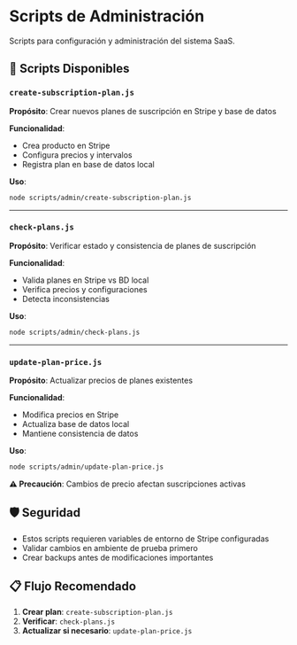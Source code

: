 # Scripts de Administración

Scripts para configuración y administración del sistema SaaS.

## 📝 Scripts Disponibles

### `create-subscription-plan.js`

**Propósito**: Crear nuevos planes de suscripción en Stripe y base de datos

**Funcionalidad**:

- Crea producto en Stripe
- Configura precios y intervalos
- Registra plan en base de datos local

**Uso**:

```bash
node scripts/admin/create-subscription-plan.js
```

---

### `check-plans.js`

**Propósito**: Verificar estado y consistencia de planes de suscripción

**Funcionalidad**:

- Valida planes en Stripe vs BD local
- Verifica precios y configuraciones
- Detecta inconsistencias

**Uso**:

```bash
node scripts/admin/check-plans.js
```

---

### `update-plan-price.js`

**Propósito**: Actualizar precios de planes existentes

**Funcionalidad**:

- Modifica precios en Stripe
- Actualiza base de datos local
- Mantiene consistencia de datos

**Uso**:

```bash
node scripts/admin/update-plan-price.js
```

**⚠️ Precaución**: Cambios de precio afectan suscripciones activas

## 🛡️ Seguridad

- Estos scripts requieren variables de entorno de Stripe configuradas
- Validar cambios en ambiente de prueba primero
- Crear backups antes de modificaciones importantes

## 📋 Flujo Recomendado

1. **Crear plan**: `create-subscription-plan.js`
2. **Verificar**: `check-plans.js`
3. **Actualizar si necesario**: `update-plan-price.js`
